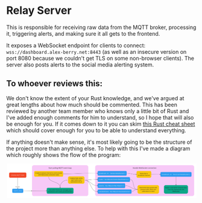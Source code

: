 # Relay Server

This is responsible for receiving raw data from the MQTT broker, processing it, triggering alerts, and making sure it all gets to the frontend.

It exposes a WebSocket endpoint for clients to connect: `wss://dashboard.alex-berry.net:8443` (as well as an insecure version on port 8080 because we couldn't get TLS on some non-browser clients). The server also posts alerts to the social media alerting system.

## To whoever reviews this:

We don't know the extent of your Rust knowledge, and we've argued at great lengths about how much should be commented. This has been reviewed by another team member who knows only a little bit of Rust and I've added enough comments for him to understand, so I hope that will also be enough for you. If it comes down to it you can skim [this Rust cheat sheet](https://dev.to/moekatib/the-completesh-rust-cheat-sheet-4fnn) which should cover enough for you to be able to understand everything.

If anything doesn't make sense, it's most likely going to be the structure of the project more than anything else. To help with this I've made a diagram which roughly shows the flow of the program:

![Diagram of project structure](diagram.jpg)
